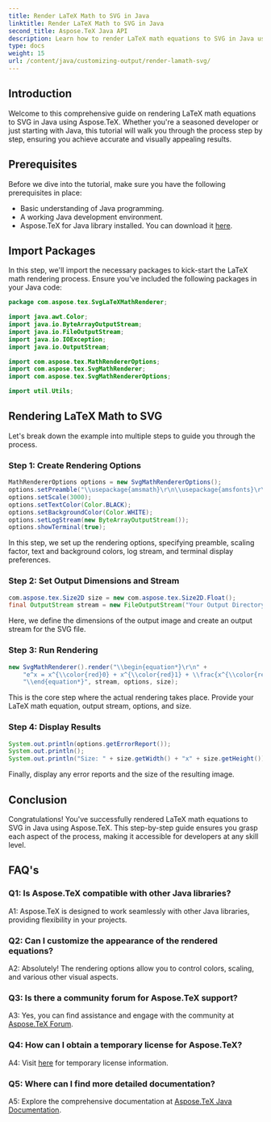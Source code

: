```yaml
---
title: Render LaTeX Math to SVG in Java
linktitle: Render LaTeX Math to SVG in Java
second_title: Aspose.TeX Java API
description: Learn how to render LaTeX math equations to SVG in Java using Aspose.TeX. Follow our step-by-step guide for accurate and visually appealing results.
type: docs
weight: 15
url: /content/java/customizing-output/render-lamath-svg/
---
```

## Introduction

Welcome to this comprehensive guide on rendering LaTeX math equations to SVG in Java using Aspose.TeX. Whether you're a seasoned developer or just starting with Java, this tutorial will walk you through the process step by step, ensuring you achieve accurate and visually appealing results. 

## Prerequisites

Before we dive into the tutorial, make sure you have the following prerequisites in place:

- Basic understanding of Java programming.
- A working Java development environment.
- Aspose.TeX for Java library installed. You can download it [here](https://releases.aspose.com/tex/java/).

## Import Packages

In this step, we'll import the necessary packages to kick-start the LaTeX math rendering process. Ensure you've included the following packages in your Java code:

```java
package com.aspose.tex.SvgLaTeXMathRenderer;

import java.awt.Color;
import java.io.ByteArrayOutputStream;
import java.io.FileOutputStream;
import java.io.IOException;
import java.io.OutputStream;

import com.aspose.tex.MathRendererOptions;
import com.aspose.tex.SvgMathRenderer;
import com.aspose.tex.SvgMathRendererOptions;

import util.Utils;
```

## Rendering LaTeX Math to SVG

Let's break down the example into multiple steps to guide you through the process.

### Step 1: Create Rendering Options

```java
MathRendererOptions options = new SvgMathRendererOptions();
options.setPreamble("\\usepackage{amsmath}\r\n\\usepackage{amsfonts}\r\n\\usepackage{amssymb}\r\n\\usepackage{color}");
options.setScale(3000);
options.setTextColor(Color.BLACK);
options.setBackgroundColor(Color.WHITE);
options.setLogStream(new ByteArrayOutputStream());
options.showTerminal(true);
```

In this step, we set up the rendering options, specifying preamble, scaling factor, text and background colors, log stream, and terminal display preferences.

### Step 2: Set Output Dimensions and Stream

```java
com.aspose.tex.Size2D size = new com.aspose.tex.Size2D.Float();
final OutputStream stream = new FileOutputStream("Your Output Directory" + "math-formula.svg");
```

Here, we define the dimensions of the output image and create an output stream for the SVG file.

### Step 3: Run Rendering

```java
new SvgMathRenderer().render("\\begin{equation*}\r\n" +
    "e^x = x^{\\color{red}0} + x^{\\color{red}1} + \\frac{x^{\\color{red}2}}{2} + \\frac{x^{\\color{red}3}}{6} + \\cdots = \\sum_{n\\geq 0} \\frac{x^{\\color{red}n}}{n!}\r\n" +
    "\\end{equation*}", stream, options, size);
```

This is the core step where the actual rendering takes place. Provide your LaTeX math equation, output stream, options, and size.

### Step 4: Display Results

```java
System.out.println(options.getErrorReport());
System.out.println();
System.out.println("Size: " + size.getWidth() + "x" + size.getHeight());
```

Finally, display any error reports and the size of the resulting image.

## Conclusion

Congratulations! You've successfully rendered LaTeX math equations to SVG in Java using Aspose.TeX. This step-by-step guide ensures you grasp each aspect of the process, making it accessible for developers at any skill level.

## FAQ's

### Q1: Is Aspose.TeX compatible with other Java libraries?

A1: Aspose.TeX is designed to work seamlessly with other Java libraries, providing flexibility in your projects.

### Q2: Can I customize the appearance of the rendered equations?

A2: Absolutely! The rendering options allow you to control colors, scaling, and various other visual aspects.

### Q3: Is there a community forum for Aspose.TeX support?

A3: Yes, you can find assistance and engage with the community at [Aspose.TeX Forum](https://forum.aspose.com/c/tex/47).

### Q4: How can I obtain a temporary license for Aspose.TeX?

A4: Visit [here](https://purchase.aspose.com/temporary-license/) for temporary license information.

### Q5: Where can I find more detailed documentation?

A5: Explore the comprehensive documentation at [Aspose.TeX Java Documentation](https://reference.aspose.com/tex/java/).